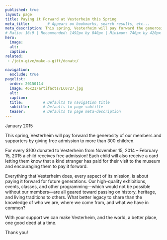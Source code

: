 ```yaml
---
published: true
layout: page
title: Paying it Forward at Vesterheim this Spring 
meta_title:        # Appears on bookmarks, search results, etc...
meta_description: This spring, Vesterheim will pay forward the generosity of our members and supporters by giving free admission to more than 300 children. For every $100 donated to Vesterheim from November 15, 2014 – February 15, 2015 a child receives free admission!
# Ratio: 16:9 | Recommended: 1492px by 840px | Minimum: 746px by 420px
hero:
  image:
  alt:
  caption:
related:
 - /join-give/make-a-gift/donate/

navigation:
  exclude: true  
pagelist:
  order: 20150114
  image: 46x21/artifacts/LC0727.jpg
  alt: 
  caption:
  title:         # Defaults to navigation title
  subtitle:      # Defaults to page subtitle
  teaser:        # Defaults to page meta-description
---
```

January 2015

This spring, Vesterheim will pay forward the generosity of our members and supporters by giving free admission to more than 300 children.
 
For every $100 donated to Vesterheim from November 15, 2014 – February 15, 2015 a child receives free admission! Each child will also receive a card letting them know that a kind stranger has paid for their visit to the museum and encouraging them to pay it forward.
 
Everything that Vesterheim does, every aspect of its mission, is about paying it forward for future generations. Our high-quality exhibitions, events, classes, and other programming—which would not be possible without our members—are all geared toward passing on history, heritage, and living traditions to others. What better legacy to share than the knowledge of who we are, where we come from, and what we have in common?
 
With your support we can make Vesterheim, and the world, a better place, one good deed at a time.
 
Thank you!